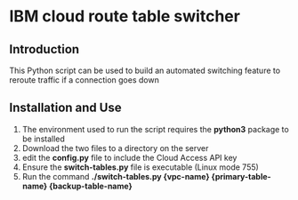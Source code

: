 # IBM cloud route table switcher

## Introduction

This Python script can be used to build an automated switching feature to reroute traffic if a connection goes down

## Installation and Use

1. The environment used to run the script requires the **python3** package to be installed
2. Download the two files to a directory on the server
3. edit the **config.py** file to include the Cloud Access API key
4. Ensure the **switch-tables.py** file is executable (Linux mode 755)
5. Run the command **./switch-tables.py {vpc-name} {primary-table-name} {backup-table-name}**
